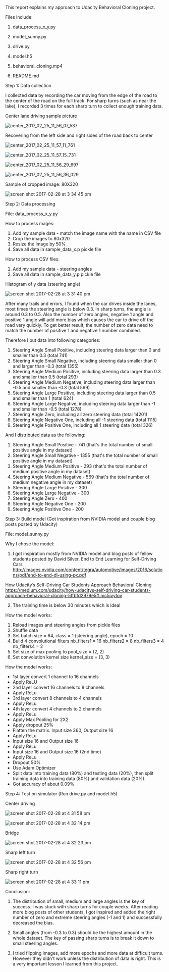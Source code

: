 This report explains my approach to Udacity Behavioral Cloning project.

Files include:

1. data_process_x_y.py

2. model_sunny.py

3. drive.py

4. model.h5

5. behavioral_cloning.mp4

6. README.md

Step 1: Data collection

I collected data by recording the car moving from the edge of the road to the center of the road on the full track. For sharp turns (such as near the lake), I recorded 3 times for each sharp turn to collect enough training data.

Center lane driving sample picture

![center_2017_02_25_11_56_07_537](https://cloud.githubusercontent.com/assets/11469505/23437375/bc0e3b9c-fdc2-11e6-8b00-2ede248a5971.jpg)

Recovering from the left side and right sides of the road back to center

![center_2017_02_25_11_57_11_761](https://cloud.githubusercontent.com/assets/11469505/23437440/04cd6a92-fdc3-11e6-8524-8fcbefdebad5.jpg)

![center_2017_02_25_11_57_15_731](https://cloud.githubusercontent.com/assets/11469505/23437444/09431608-fdc3-11e6-84de-b6faf2e03db7.jpg)

![center_2017_02_25_11_56_29_697](https://cloud.githubusercontent.com/assets/11469505/23437452/0ea59580-fdc3-11e6-9350-19f3d06a8671.jpg)

![center_2017_02_25_11_56_36_029](https://cloud.githubusercontent.com/assets/11469505/23437454/113c61b6-fdc3-11e6-815f-c05b49b91ecd.jpg)

Sample of cropped image: 80X320

![screen shot 2017-02-28 at 3 34 45 pm](https://cloud.githubusercontent.com/assets/11469505/23439454/7f9fb088-fdcb-11e6-81fc-dbd897f972b0.png)

Step 2: Data processing

File: data_process_x_y.py

How to process mages:

1. Add my sample data - match the image name with the name in CSV file
2. Crop the images to 80x320
3. Resize the image by 50%
4. Save all data in sample_data_x.p pickle file

How to process CSV files:

1. Add my sample data - steering angles
2. Save all data in sample_data_y.p pickle file

Histogram of y data (steering angle)

![screen shot 2017-02-28 at 3 31 40 pm](https://cloud.githubusercontent.com/assets/11469505/23439576/24da3f5a-fdcc-11e6-91dc-c3b8664997b5.png)

After many trails and errors, I found when the car drives inside the lanes, most times the steering angle is below 0.3. In sharp turns, the angle is around 0.3 to 0.5. Also the number of zero angles, negative 1 angle and positive 1 angle will add more bias which causes the car to drive off the road very quickly. To get better result, the number of zero data need to match the number of positive 1 and negative 1 number combined.

Therefore I put data into following categories:

1. Steering Angle Small Positive, including steering data larger than 0 and smaller than 0.3 (total 741)
2. Steering Angle Small Negative, including steering data smaller than 0 and larger than -0.3 (total 1355)
3. Steering Angle Medium Positive, including steering data larger than 0.3 and smaller than 0.5 (total 293)
4. Steering Angle Medium Negative, including steering data larger than -0.5 and smaller than -0.3 (total 569)
5. Steering Angle Large Positive, including steering data larger than 0.5 and smaller than 1 (total 624)
6. Steering Angle Large Negative, including steering data larger than -1 and smaller than -0.5 (total 1278)
7. Steering Angle Zero, including all zero steering data (total 14201)
8. Steering Angle Negative One, including all -1 steering data (total 1115)
9. Steering Angle Positive One, including all 1 steering data (total 326)

And I distributed data as the following:

1. Steering Angle Small Positive - 741 (that's the total number of small positive angle in my dataset)
2. Steering Angle Small Negative - 1355 (that's the total number of small positive angle in my dataset)
3. Steering Angle Medium Positive - 293 (that's the total number of medium positive angle in my dataset)
4. Steering Angle Medium Negative - 569 (that's the total number of medium negative angle in my dataset)
5. Steering Angle Large Positive - 300
6. Steering Angle Large Negative - 300
7. Steering Angle Zero - 400
8. Steering Angle Negative One - 200
9. Steering Angle Positive One - 200

Step 3: Build model (Got inspiration from NVIDIA model and couple blog posts posted by Udacity)

File: model_sunny.py

Why I chose the model:

1. I got inspiration mostly from NVIDIA model and blog posts of fellow students posted by David Silver.
End to End Learning for Self-Driving Cars
http://images.nvidia.com/content/tegra/automotive/images/2016/solutions/pdf/end-to-end-dl-using-px.pdf

How Udacity’s Self-Driving Car Students Approach Behavioral Cloning
https://medium.com/udacity/how-udacitys-self-driving-car-students-approach-behavioral-cloning-5ffbfd2979e5#.mc5ivytov

2. The training time is below 30 minutes which is ideal

How the model works:

1. Reload images and steering angles from pickle files
2. Shuffle data
3. Set batch size = 64, class = 1 (steering angle), epoch = 10
4. Build 4 convolutional filters
nb_filters1 = 16
nb_filters2 = 8
nb_filters3 = 4
nb_filters4 = 2
5. Set size of max pooling to pool_size = (2, 2)
6. Set convolution kernel size kernel_size = (3, 3)

How the model works:

- 1st layer convert 1 channel to 16 channels
- Apply ReLU
- 2nd layer convert 16 channels to 8 channels
- Apply ReLu
- 3rd layer convert 8 channels to 4 channels
- Apply ReLu
- 4th layer convert 4 channels to 2 channels
- Apply ReLu
- Apply Max Pooling for 2X2
- Apply dropout 25%
- Flatten the matrix. Input size 360, Output size 16
- Apply ReLu
- Input size 16 and Output size 16
- Apply ReLu
- Input size 16 and Output size 16 (2nd time)
- Apply ReLu
- Dropout 50%
- Use Adam Optimizer
- Split data into training data (80%) and testing data (20%), then split training data into training data (80%) and validation data (20%).
- Got accuracy of about 0.09%

Step 4: Test on simulator (Run drive.py and model.h5)

Center driving

![screen shot 2017-02-28 at 4 31 58 pm](https://cloud.githubusercontent.com/assets/11469505/23440915/f80abd08-fdd3-11e6-884f-f63bc62ad5fb.png)

![screen shot 2017-02-28 at 4 32 14 pm](https://cloud.githubusercontent.com/assets/11469505/23440921/fa0e5862-fdd3-11e6-839d-7e3aed4cb358.png)

Bridge

![screen shot 2017-02-28 at 4 32 23 pm](https://cloud.githubusercontent.com/assets/11469505/23440924/010724aa-fdd4-11e6-9ed8-a48db91be50f.png)

Sharp left turn

![screen shot 2017-02-28 at 4 32 56 pm](https://cloud.githubusercontent.com/assets/11469505/23440931/085bada2-fdd4-11e6-8383-f03be1074a5f.png)

Sharp right turn

![screen shot 2017-02-28 at 4 33 11 pm](https://cloud.githubusercontent.com/assets/11469505/23440938/0e6d3df0-fdd4-11e6-849c-f3f61da94c5d.png)

Conclusion:

1. The distribution of small, medium and large angles is the key of success. I was stuck with sharp turns for couple weeks. After reading more blog posts of other students, I got inspired and added the right number of zero and extreme steering angles (-1 and 1) and successfully decreased the bias.

2. Small angles (from -0.3 to 0.3) should be the highest amount in the whole dataset. The key of passing sharp turns is to break it down to small steering angles.

3. I tried flipping images, add more epochs and more data at difficult turns. However they didn't work unless the distribution of data is right. This is a very important lesson I learned from this project.
